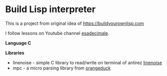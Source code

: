 # Build Lisp interpreter
This is a project from original idea of https://buildyourownlisp.com 

I follow lessons on Youtube channel [esadecimale](https://www.youtube.com/@esadecimale).

**Language C**

**Libraries**
- linenoise - simple C library to read/write on terminal of antirez [linenoise](http://github.com/antirez/linenoise)
- mpc - a micro parsing library from [orangeduck](https://github.com/orangeduck/mpc)


